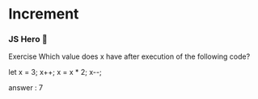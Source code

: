 # Increment

### JS Hero 🥋


Exercise
Which value does x have after execution of the following code?

let x = 3;
x++;
x = x * 2;
x--;


answer : 7
